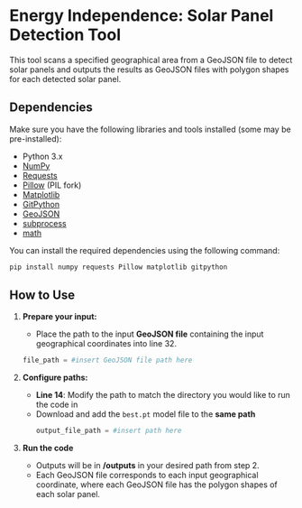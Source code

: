 # Energy Independence: Solar Panel Detection Tool

This tool scans a specified geographical area from a GeoJSON file to detect solar panels and outputs the results as GeoJSON files with polygon shapes for each detected solar panel.

## Dependencies

Make sure you have the following libraries and tools installed (some may be pre-installed):

- Python 3.x
- [NumPy](https://numpy.org/)
- [Requests](https://docs.python-requests.org/en/latest/)
- [Pillow](https://pillow.readthedocs.io/en/stable/) (PIL fork)
- [Matplotlib](https://matplotlib.org/)
- [GitPython](https://gitpython.readthedocs.io/en/stable/)
- [GeoJSON](https://pypi.org/project/geojson/)
- [subprocess](https://docs.python.org/3/library/subprocess.html)
- [math](https://docs.python.org/3/library/math.html)

You can install the required dependencies using the following command:
```bash
pip install numpy requests Pillow matplotlib gitpython
```

## How to Use

1. **Prepare your input:**

   - Place the path to the input **GeoJSON file** containing the input geographical coordinates into line 32.
    ```python
   file_path = #insert GeoJSON file path here
    ```

2. **Configure paths:**

   - **Line 14**: Modify the path to match the directory you would like to run the code in
   - Download and add the `best.pt` model file to the **same path**
     ```python
     output_file_path = #insert path here
     ```


3. **Run the code**
   - Outputs will be in **/outputs** in your desired path from step 2. 
   - Each GeoJSON file corresponds to each input geographical coordinate, where  each GeoJSON file has the polygon shapes of each solar panel.
